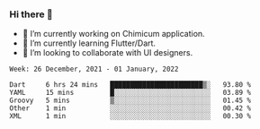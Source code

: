 ### Hi there 👋

<!--
**devcat37/devcat37** is a ✨ _special_ ✨ repository because its `README.md` (this file) appears on your GitHub profile.-->


- 🔭 I’m currently working on Chimicum application.
- 🌱 I’m currently learning Flutter/Dart.
- 👯 I’m looking to collaborate with UI designers.
<!-- - 🤔 I’m looking for help with ... -->

<!--START_SECTION:waka-->
```text
Week: 26 December, 2021 - 01 January, 2022

Dart     6 hrs 24 mins   ███████████████████████▒░   93.80 % 
YAML     15 mins         █░░░░░░░░░░░░░░░░░░░░░░░░   03.89 % 
Groovy   5 mins          ▒░░░░░░░░░░░░░░░░░░░░░░░░   01.45 % 
Other    1 min           ░░░░░░░░░░░░░░░░░░░░░░░░░   00.42 % 
XML      1 min           ░░░░░░░░░░░░░░░░░░░░░░░░░   00.30 % 
```
<!--END_SECTION:waka-->
